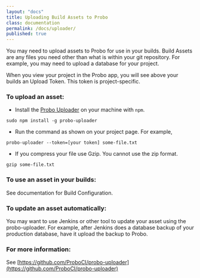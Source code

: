 ```yaml
---
layout: "docs"
title: Uploading Build Assets to Probo
class: documentation
permalink: /docs/uploader/
published: true
---
```

You may need to upload assets to Probo for use in your builds. Build Assets are any files you need other than what is within your git repository. For example, you may need to upload a database for your project.

When you view your project in the Probo app, you will see above your builds an Upload Token. This token is project-specific.

### To upload an asset:
- Install the [Probo Uploader](https://github.com/ProboCI/probo-uploader) on your machine with `npm`.
```
sudo npm install -g probo-uploader
``` 
- Run the command as shown on your project page. For example, 
```
probo-uploader --token=[your token] some-file.txt
```
- If you compress your file use Gzip. You cannot use the zip format.
````
gzip some-file.txt
````

### To use an asset in your builds:

See documentation for Build Configuration.

### To update an asset automatically:

You may want to use Jenkins or other tool to update your asset using the probo-uploader. For example, after Jenkins does a database backup of your production database, have it upload the backup to Probo.

### For more information:
See [https://github.com/ProboCI/probo-uploader](https://github.com/ProboCI/probo-uploader)
